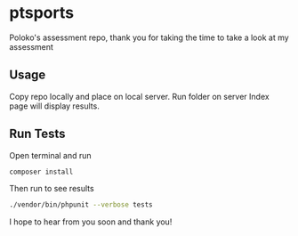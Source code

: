 # ptsports

Poloko's assessment repo, thank you for taking the time to take a look at my assessment
## Usage

Copy repo locally and place on local server.
Run folder on server
Index page will display results.

## Run Tests

Open terminal and run

```bash
composer install
```

Then run to see results 

```bash
./vendor/bin/phpunit --verbose tests
```

I hope to hear from you soon and thank you!